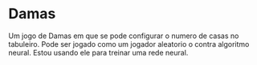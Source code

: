 # Damas
Um jogo de Damas em que se pode configurar o numero de casas no tabuleiro.
Pode ser jogado como um jogador aleatorio o contra algoritmo neural.
Estou usando ele para treinar uma rede neural.
